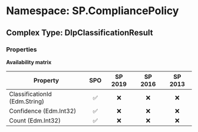 # Namespace: SP.CompliancePolicy

## Complex Type: DlpClassificationResult

### Properties

**Availability matrix**

Property | SPO | SP 2019 | SP 2016 | SP 2013
----------|:---:|:-------:|:-------:|:-------:
ClassificationId (Edm.String) | ✅ | ❌ | ❌ | ❌
Confidence (Edm.Int32) | ✅ | ❌ | ❌ | ❌
Count (Edm.Int32) | ✅ | ❌ | ❌ | ❌